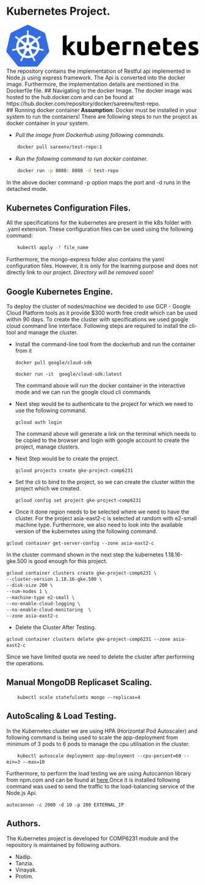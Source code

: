 
# Kubernetes Project.
<img src="banner.png">
The repository contains the implementation of Restful api implemented in 
Node.js using express framework. The Api is converted into the docker image. Furthermore, the implementation 
details are mentioned in the Dockerfile file.
## Navigating to the docker Image.
The docker image was hosted to the hub.docker.com and can be found at 
https://hub.docker.com/repository/docker/sareenv/test-repo. <br />
## Running docker container
<b> Assumption:</b> Docker must be installed in your system to run the containers!
There are following steps to run the project as docker container in your system.
<br/>

* <i> Pull the image from Dockerhub using following commands. </i>
```bash 
    docker pull sareenv/test-repo:1
```
* <i> Run the following command to run docker container. </i>
```bash 
    docker run -p 8080: 8080 -d test-repo  
```
In the above docker command -p option maps the port and -d runs in the 
detached mode.
<br />

## Kubernetes Configuration Files.

All the specifications for the kubernetes are present in the k8s folder with 
.yaml extension. These configuration files can be used using the following 
command:
```bash
    kubectl apply -f file_name
```
Furthermore, the mongo-express folder also contains the yaml configuration 
files. However, it is only for the learning purpose and does not directly 
link to our project. <i> Directory will be removed soon!</i>

## Google Kubernetes Engine.
To deploy the cluster of nodes/machine we decided to use GCP - Google Cloud Platform tools as it provide $300 worth free credit which can be used within 90 days. To create the cluster with specifications we used google cloud command line interface. Following steps are required to install the cli-tool and manage the cluster. 

- Install the command-line tool from the dockerhub and run the container from it 
    ``` 
    docker pull google/cloud-sdk
    ```
    ```
    docker run -it  google/cloud-sdk:latest
    ```
    The command above will run the docker container in the interactive mode and we can run the google cloud cli commands
- Next step would be to authenticate to the project for which we need to use the following command.
    ```
    gcloud auth login
    ```
    The command above will generate a link on the terminal which needs to be copied to the browser and login with google account to create the project, manage clusters.
- Next Step would be to create the project.

    ```
    gcloud projects create gke-project-comp6231
    ```
- Set the cli to bind to the project, so we can create the cluster within the project which we created.

    ```
    gcloud config set project gke-project-comp6231
    ```
- Once it done region needs to be selected where we need to have the cluster. For the project asia-east2-c is selected at random with e2-small machine type. Furthermore, we also need to look into the available version of the kubernetes using the following command. 

```
gcloud container get-server-config --zone asia-east2-c
```
In the cluster command shown in the next step the kubernetes 1.18.16-gke.500 is good enough for this project.

``` 
gcloud container clusters create gke-project-comp6231 \
--cluster-version 1.18.16-gke.500 \
--disk-size 200 \
--num-nodes 1 \
--machine-type e2-small \
--no-enable-cloud-logging \
--no-enable-cloud-monitoring  \
--zone asia-east2-c
```


- Delete the Cluster After Testing. 
```
gcloud container clusters delete gke-project-comp6231 --zone asia-east2-c
```
Since we have limited quota we need to delete the cluster after performing the operations.


## Manual MongoDB Replicaset Scaling.

```
    kubectl scale statefulsets mongo --replicas=4
```

## AutoScaling & Load Testing. 
In the Kubernetes cluster we are using HPA (Horizontal Pod Autoscaler) and following command is being used to scale the app-deployment from minimum of 3 pods to 6 pods to manage the cpu utilisation in the cluster.
```
    kubectl autoscale deployment app-deployment --cpu-percent=60 --min=3 --max=10
```
Furthermore, to perform the load testing we are using Autocannon library from npm.com and can be found at <a href="https://www.npmjs.com/package/autocannon"> here </a> Once it is installed following command was used to send the traffic to the load-balancing service of the Node.js Api.

```
autocannon -c 2000 -d 10 -p 200 EXTERNAL_IP
```

## Authors. 
The Kubernetes project is developed for COMP6231 module and 
 the repository is maintained by following authors.
* Nadip.
* Tanzia.
* Vinayak.
* Protim.
